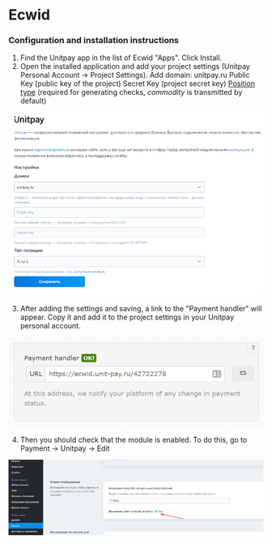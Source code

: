 # Ecwid

### Configuration and installation instructions

1. Find the Unitpay app in the list of Ecwid "Apps". Click Install.
2. Open the installed application and add your project settings \(Unitpay Personal Account -&gt; Project Settings\). Add domain: unitpay.ru Public Key \(public key of the project\) Secret Key \(project secret key\) [Position type](https://help.unitpay.ru/v/master/online-cash-desk/receipt-items) \(required for generating checks, _commodity_ is transmitted by default\)

![](../../.gitbook/assets/123123%20%282%29.png)

3. After adding the settings and saving, a link to the "Payment handler" will appear. Copy it and add it to the project settings in your Unitpay personal account.

![](../../.gitbook/assets/image%20%2874%29.png)

4. Then you should check that the module is enabled. To do this, go to Payment -&gt; Unitpay -&gt; Edit

![](../../.gitbook/assets/ecw3%20%281%29.png)

